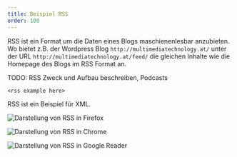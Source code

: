 ```yaml
---
title: Beispiel RSS
order: 100
---
```


RSS ist ein Format um die Daten eines Blogs maschienenlesbar anzubieten.
Wo bietet z.B. der Wordpress Blog `http://multimediatechnology.at/` 
unter der URL `http://multimediatechnology.at/feed/` die gleichen Inhalte
wie die Homepage des Blogs im RSS Format an.

TODO: RSS Zweck und Aufbau beschreiben, Podcasts

    <rss example here>

RSS ist ein Beispiel für XML.

![Darstellung von RSS in Firefox](/images/rss-in-firefox.png)

![Darstellung von RSS in Chrome](/images/rss-in-chrome.png)

![Darstellung von RSS in Google Reader](/images/rss-in-google-reader.png)
